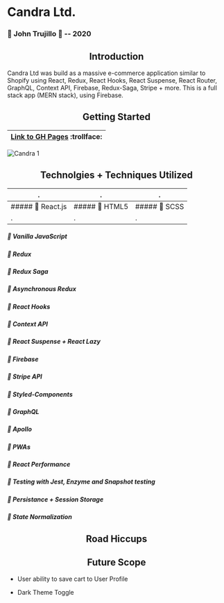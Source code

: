 # Candra Ltd.
### :large_blue_circle: John Trujillo :large_blue_circle: -- 2020

<h2 align="center">Introduction</h2>

Candra Ltd was build as a massive e-commerce application similar to Shopify using React, Redux, React Hooks, React Suspense, React Router, GraphQL, Context API, Firebase, Redux-Saga, Stripe + more. This is a full stack app (MERN stack), using Firebase.


<h2 align="center">Getting Started</h2>

| [Link to GH Pages](https://#/) :trollface: | 
| ------------ |

![Candra 1](https://#)

<h2 align="center">Technolgies + Techniques Utilized</h2>

| . | . | . |
| ------------ | ------------ | ------------ |
| ##### :small_blue_diamond: React.js | ##### :small_blue_diamond: HTML5 | ##### :small_blue_diamond: SCSS |
| . | . | . |




##### :small_blue_diamond: Vanilla JavaScript

##### :small_blue_diamond: Redux

##### :small_blue_diamond: Redux Saga

##### :small_blue_diamond: Asynchronous Redux

##### :small_blue_diamond: React Hooks

##### :small_blue_diamond: Context API

##### :small_blue_diamond: React Suspense + React Lazy

##### :small_blue_diamond: Firebase

##### :small_blue_diamond: Stripe API

##### :small_blue_diamond: Styled-Components

##### :small_blue_diamond: GraphQL

##### :small_blue_diamond: Apollo

##### :small_blue_diamond: PWAs

##### :small_blue_diamond: React Performance

##### :small_blue_diamond: Testing with Jest, Enzyme and Snapshot testing

##### :small_blue_diamond: Persistance + Session Storage

##### :small_blue_diamond: State Normalization


<h2 align="center">Road Hiccups</h2>



<h2 align="center">Future Scope</h2>

- User ability to save cart to User Profile

- Dark Theme Toggle
